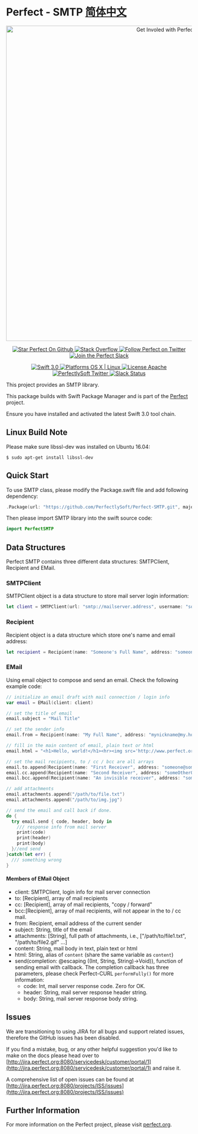 # Perfect - SMTP [简体中文](README.zh_CN.md)

<p align="center">
    <a href="http://perfect.org/get-involved.html" target="_blank">
        <img src="http://perfect.org/assets/github/perfect_github_2_0_0.jpg" alt="Get Involed with Perfect!" width="854" />
    </a>
</p>

<p align="center">
    <a href="https://github.com/PerfectlySoft/Perfect" target="_blank">
        <img src="http://www.perfect.org/github/Perfect_GH_button_1_Star.jpg" alt="Star Perfect On Github" />
    </a>  
    <a href="http://stackoverflow.com/questions/tagged/perfect" target="_blank">
        <img src="http://www.perfect.org/github/perfect_gh_button_2_SO.jpg" alt="Stack Overflow" />
    </a>  
    <a href="https://twitter.com/perfectlysoft" target="_blank">
        <img src="http://www.perfect.org/github/Perfect_GH_button_3_twit.jpg" alt="Follow Perfect on Twitter" />
    </a>  
    <a href="http://perfect.ly" target="_blank">
        <img src="http://www.perfect.org/github/Perfect_GH_button_4_slack.jpg" alt="Join the Perfect Slack" />
    </a>
</p>

<p align="center">
    <a href="https://developer.apple.com/swift/" target="_blank">
        <img src="https://img.shields.io/badge/Swift-3.0-orange.svg?style=flat" alt="Swift 3.0">
    </a>
    <a href="https://developer.apple.com/swift/" target="_blank">
        <img src="https://img.shields.io/badge/Platforms-OS%20X%20%7C%20Linux%20-lightgray.svg?style=flat" alt="Platforms OS X | Linux">
    </a>
    <a href="http://perfect.org/licensing.html" target="_blank">
        <img src="https://img.shields.io/badge/License-Apache-lightgrey.svg?style=flat" alt="License Apache">
    </a>
    <a href="http://twitter.com/PerfectlySoft" target="_blank">
        <img src="https://img.shields.io/badge/Twitter-@PerfectlySoft-blue.svg?style=flat" alt="PerfectlySoft Twitter">
    </a>
    <a href="http://perfect.ly" target="_blank">
        <img src="http://perfect.ly/badge.svg" alt="Slack Status">
    </a>
</p>



This project provides an SMTP library.

This package builds with Swift Package Manager and is part of the [Perfect](https://github.com/PerfectlySoft/Perfect) project.

Ensure you have installed and activated the latest Swift 3.0 tool chain.

## Linux Build Note

Please make sure libssl-dev was installed on Ubuntu 16.04:

```
$ sudo apt-get install libssl-dev
```
## Quick Start

To use SMTP class, please modify the Package.swift file and add following dependency:

``` swift
.Package(url: "https://github.com/PerfectlySoft/Perfect-SMTP.git", majorVersion: 1, minor: 0)
```

Then please import SMTP library into the swift source code:

``` swift
import PerfectSMTP
```

## Data Structures

Perfect SMTP contains three different data structures: SMTPClient, Recipient and EMail.

### SMTPClient

SMTPClient object is a data structure to store mail server login information:

``` swift
let client = SMTPClient(url: "smtp://mailserver.address", username: "someone@some.where", password:"secret")
```

### Recipient

Recipient object is a data structure which store one's name and email address:

``` swift
let recipient = Recipient(name: "Someone's Full Name", address: "someone@some.where")
```

### EMail

Using email object to compose and send an email. Check the following example code:

``` swift
// initialize an email draft with mail connection / login info
var email = EMail(client: client)

// set the title of email
email.subject = "Mail Title"

// set the sender info
email.from = Recipient(name: "My Full Name", address: "mynickname@my.home")

// fill in the main content of email, plain text or html
email.html = "<h1>Hello, world!</h1><hr><img src='http://www.perfect.org/images/perfect-logo-2-0.svg'>"

// set the mail recipients, to / cc / bcc are all arrays
email.to.append(Recipient(name: "First Receiver", address: "someone@some.where"))
email.cc.append(Recipient(name: "Second Receiver", address: "someOtherOne@some.where"))
email.bcc.append(Recipient(name: "An invisible receiver", address: "someoneElse@some.where"))

// add attachments
email.attachments.append("/path/to/file.txt")
email.attachments.append("/path/to/img.jpg")

// send the email and call back if done.
do {
  try email.send { code, header, body in
    /// response info from mail server
    print(code)
    print(header)
    print(body)
  }//end send
}catch(let err) {
  /// something wrong
}
```

#### Members of EMail Object

- client: SMTPClient, login info for mail server connection
- to: [Recipient], array of mail recipients
- cc: [Recipient], array of mail recipients, "copy / forward"
- bcc:[Recipient], array of mail recipients, will not appear in the to / cc mail.
- from: Recipient, email address of the current sender
- subject: String, title of the email
- attachments: [String], full path of attachments, i.e., ["/path/to/file1.txt", "/path/to/file2.gif" ...]
- content: String, mail body in text, plain text or html
- html: String, alias of `content` (share the same variable as `content`)
- send(completion: @escaping ((Int, String, String)->Void)), function of sending email with callback.
The completion callback has three parameters, please check Perfect-CURL `performFully()` for more information:
  - code: Int, mail server response code. Zero for OK.
  - header: String, mail server response header string.
  - body: String, mail server response body string.


## Issues

We are transitioning to using JIRA for all bugs and support related issues, therefore the GitHub issues has been disabled.

If you find a mistake, bug, or any other helpful suggestion you'd like to make on the docs please head over to [http://jira.perfect.org:8080/servicedesk/customer/portal/1](http://jira.perfect.org:8080/servicedesk/customer/portal/1) and raise it.

A comprehensive list of open issues can be found at [http://jira.perfect.org:8080/projects/ISS/issues](http://jira.perfect.org:8080/projects/ISS/issues)


## Further Information
For more information on the Perfect project, please visit [perfect.org](http://perfect.org).
